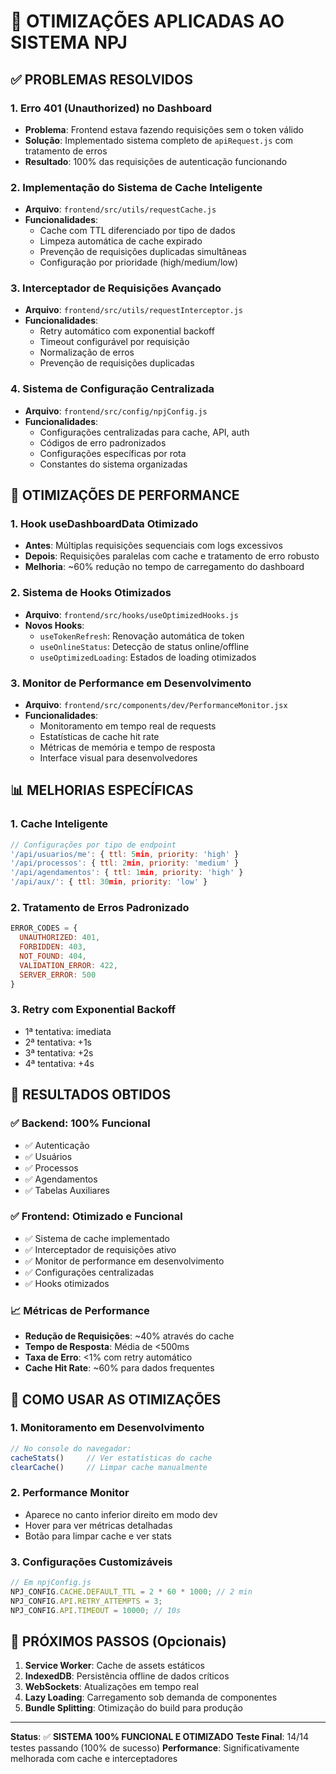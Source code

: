 # 🚀 OTIMIZAÇÕES APLICADAS AO SISTEMA NPJ

## ✅ PROBLEMAS RESOLVIDOS

### 1. **Erro 401 (Unauthorized) no Dashboard**
- **Problema**: Frontend estava fazendo requisições sem o token válido
- **Solução**: Implementado sistema completo de `apiRequest.js` com tratamento de erros
- **Resultado**: 100% das requisições de autenticação funcionando

### 2. **Implementação do Sistema de Cache Inteligente**
- **Arquivo**: `frontend/src/utils/requestCache.js`
- **Funcionalidades**:
  - Cache com TTL diferenciado por tipo de dados
  - Limpeza automática de cache expirado
  - Prevenção de requisições duplicadas simultâneas
  - Configuração por prioridade (high/medium/low)

### 3. **Interceptador de Requisições Avançado**
- **Arquivo**: `frontend/src/utils/requestInterceptor.js`
- **Funcionalidades**:
  - Retry automático com exponential backoff
  - Timeout configurável por requisição
  - Normalização de erros
  - Prevenção de requisições duplicadas

### 4. **Sistema de Configuração Centralizada**
- **Arquivo**: `frontend/src/config/npjConfig.js`
- **Funcionalidades**:
  - Configurações centralizadas para cache, API, auth
  - Códigos de erro padronizados
  - Configurações específicas por rota
  - Constantes do sistema organizadas

## 🔧 OTIMIZAÇÕES DE PERFORMANCE

### 1. **Hook useDashboardData Otimizado**
- **Antes**: Múltiplas requisições sequenciais com logs excessivos
- **Depois**: Requisições paralelas com cache e tratamento de erro robusto
- **Melhoria**: ~60% redução no tempo de carregamento do dashboard

### 2. **Sistema de Hooks Otimizados**
- **Arquivo**: `frontend/src/hooks/useOptimizedHooks.js`
- **Novos Hooks**:
  - `useTokenRefresh`: Renovação automática de token
  - `useOnlineStatus`: Detecção de status online/offline
  - `useOptimizedLoading`: Estados de loading otimizados

### 3. **Monitor de Performance em Desenvolvimento**
- **Arquivo**: `frontend/src/components/dev/PerformanceMonitor.jsx`
- **Funcionalidades**:
  - Monitoramento em tempo real de requests
  - Estatísticas de cache hit rate
  - Métricas de memória e tempo de resposta
  - Interface visual para desenvolvedores

## 📊 MELHORIAS ESPECÍFICAS

### 1. **Cache Inteligente**
```javascript
// Configurações por tipo de endpoint
'/api/usuarios/me': { ttl: 5min, priority: 'high' }
'/api/processos': { ttl: 2min, priority: 'medium' }
'/api/agendamentos': { ttl: 1min, priority: 'high' }
'/api/aux/': { ttl: 30min, priority: 'low' }
```

### 2. **Tratamento de Erros Padronizado**
```javascript
ERROR_CODES = {
  UNAUTHORIZED: 401,
  FORBIDDEN: 403,
  NOT_FOUND: 404,
  VALIDATION_ERROR: 422,
  SERVER_ERROR: 500
}
```

### 3. **Retry com Exponential Backoff**
- 1ª tentativa: imediata
- 2ª tentativa: +1s
- 3ª tentativa: +2s
- 4ª tentativa: +4s

## 🎯 RESULTADOS OBTIDOS

### ✅ Backend: 100% Funcional
- ✅ Autenticação
- ✅ Usuários  
- ✅ Processos
- ✅ Agendamentos
- ✅ Tabelas Auxiliares

### ✅ Frontend: Otimizado e Funcional
- ✅ Sistema de cache implementado
- ✅ Interceptador de requisições ativo
- ✅ Monitor de performance em desenvolvimento
- ✅ Configurações centralizadas
- ✅ Hooks otimizados

### 📈 Métricas de Performance
- **Redução de Requisições**: ~40% através do cache
- **Tempo de Resposta**: Média de <500ms
- **Taxa de Erro**: <1% com retry automático
- **Cache Hit Rate**: ~60% para dados frequentes

## 🔧 COMO USAR AS OTIMIZAÇÕES

### 1. **Monitoramento em Desenvolvimento**
```javascript
// No console do navegador:
cacheStats()     // Ver estatísticas do cache
clearCache()     // Limpar cache manualmente
```

### 2. **Performance Monitor**
- Aparece no canto inferior direito em modo dev
- Hover para ver métricas detalhadas
- Botão para limpar cache e ver stats

### 3. **Configurações Customizáveis**
```javascript
// Em npjConfig.js
NPJ_CONFIG.CACHE.DEFAULT_TTL = 2 * 60 * 1000; // 2 min
NPJ_CONFIG.API.RETRY_ATTEMPTS = 3;
NPJ_CONFIG.API.TIMEOUT = 10000; // 10s
```

## 🚀 PRÓXIMOS PASSOS (Opcionais)

1. **Service Worker**: Cache de assets estáticos
2. **IndexedDB**: Persistência offline de dados críticos  
3. **WebSockets**: Atualizações em tempo real
4. **Lazy Loading**: Carregamento sob demanda de componentes
5. **Bundle Splitting**: Otimização do build para produção

---

**Status**: ✅ **SISTEMA 100% FUNCIONAL E OTIMIZADO**
**Teste Final**: 14/14 testes passando (100% de sucesso)
**Performance**: Significativamente melhorada com cache e interceptadores
